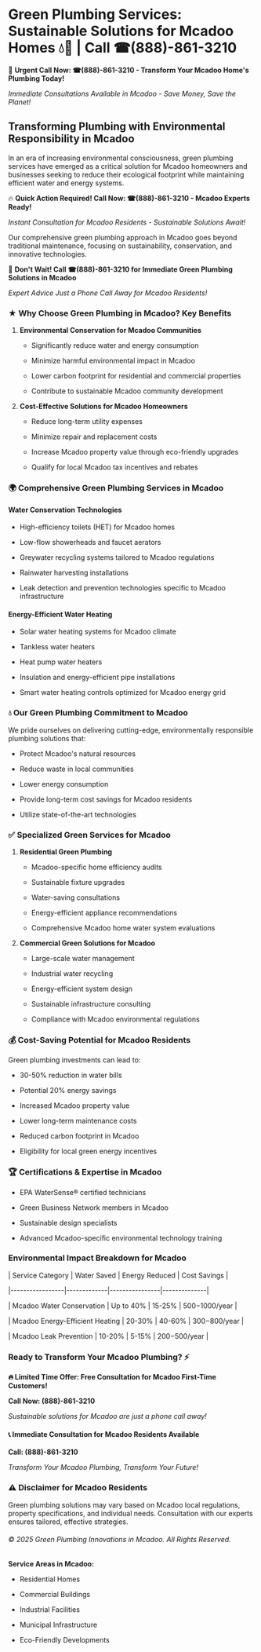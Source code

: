 # Green Plumbing Services: Sustainable Solutions for Mcadoo Homes 💧🌿 | Call ☎(888)-861-3210

🚨 **Urgent Call Now: ☎(888)-861-3210 - Transform Your Mcadoo Home's Plumbing Today!**
*Immediate Consultations Available in Mcadoo - Save Money, Save the Planet!*

## Transforming Plumbing with Environmental Responsibility in Mcadoo

In an era of increasing environmental consciousness, green plumbing services have emerged as a critical solution for Mcadoo homeowners and businesses seeking to reduce their ecological footprint while maintaining efficient water and energy systems. 

🔥 **Quick Action Required! Call Now: ☎(888)-861-3210 - Mcadoo Experts Ready!**
*Instant Consultation for Mcadoo Residents - Sustainable Solutions Await!*

Our comprehensive green plumbing approach in Mcadoo goes beyond traditional maintenance, focusing on sustainability, conservation, and innovative technologies.

🚨 **Don't Wait! Call ☎(888)-861-3210 for Immediate Green Plumbing Solutions in Mcadoo**
*Expert Advice Just a Phone Call Away for Mcadoo Residents!*

### ★ Why Choose Green Plumbing in Mcadoo? Key Benefits

1. **Environmental Conservation for Mcadoo Communities** 
   - Significantly reduce water and energy consumption
   - Minimize harmful environmental impact in Mcadoo
   - Lower carbon footprint for residential and commercial properties
   - Contribute to sustainable Mcadoo community development

2. **Cost-Effective Solutions for Mcadoo Homeowners** 
   - Reduce long-term utility expenses
   - Minimize repair and replacement costs
   - Increase Mcadoo property value through eco-friendly upgrades
   - Qualify for local Mcadoo tax incentives and rebates

### 🌍 Comprehensive Green Plumbing Services in Mcadoo

#### Water Conservation Technologies
- High-efficiency toilets (HET) for Mcadoo homes
- Low-flow showerheads and faucet aerators
- Greywater recycling systems tailored to Mcadoo regulations
- Rainwater harvesting installations
- Leak detection and prevention technologies specific to Mcadoo infrastructure

#### Energy-Efficient Water Heating
- Solar water heating systems for Mcadoo climate
- Tankless water heaters
- Heat pump water heaters
- Insulation and energy-efficient pipe installations
- Smart water heating controls optimized for Mcadoo energy grid

### 💧 Our Green Plumbing Commitment to Mcadoo

We pride ourselves on delivering cutting-edge, environmentally responsible plumbing solutions that:
- Protect Mcadoo's natural resources
- Reduce waste in local communities
- Lower energy consumption
- Provide long-term cost savings for Mcadoo residents
- Utilize state-of-the-art technologies

### ✅ Specialized Green Services for Mcadoo

1. **Residential Green Plumbing**
   - Mcadoo-specific home efficiency audits
   - Sustainable fixture upgrades
   - Water-saving consultations
   - Energy-efficient appliance recommendations
   - Comprehensive Mcadoo home water system evaluations

2. **Commercial Green Solutions for Mcadoo**
   - Large-scale water management
   - Industrial water recycling
   - Energy-efficient system design
   - Sustainable infrastructure consulting
   - Compliance with Mcadoo environmental regulations

### 💰 Cost-Saving Potential for Mcadoo Residents

Green plumbing investments can lead to:
- 30-50% reduction in water bills
- Potential 20% energy savings
- Increased Mcadoo property value
- Lower long-term maintenance costs
- Reduced carbon footprint in Mcadoo
- Eligibility for local green energy incentives

### 🏆 Certifications & Expertise in Mcadoo

- EPA WaterSense® certified technicians
- Green Business Network members in Mcadoo
- Sustainable design specialists
- Advanced Mcadoo-specific environmental technology training

### Environmental Impact Breakdown for Mcadoo

| Service Category | Water Saved | Energy Reduced | Cost Savings |
|-----------------|-------------|----------------|--------------|
| Mcadoo Water Conservation | Up to 40% | 15-25% | $500-$1000/year |
| Mcadoo Energy-Efficient Heating | 20-30% | 40-60% | $300-$800/year |
| Mcadoo Leak Prevention | 10-20% | 5-15% | $200-$500/year |

### Ready to Transform Your Mcadoo Plumbing? ⚡

**🔥 Limited Time Offer: Free Consultation for Mcadoo First-Time Customers!**

**Call Now: (888)-861-3210**
*Sustainable solutions for Mcadoo are just a phone call away!*

#### 📞 Immediate Consultation for Mcadoo Residents Available

**Call: (888)-861-3210**
*Transform Your Mcadoo Plumbing, Transform Your Future!*

### ⚠️ Disclaimer for Mcadoo Residents

Green plumbing solutions may vary based on Mcadoo local regulations, property specifications, and individual needs. Consultation with our experts ensures tailored, effective strategies.

###### © 2025 Green Plumbing Innovations in Mcadoo. All Rights Reserved.

**Service Areas in Mcadoo:** 
- Residential Homes
- Commercial Buildings
- Industrial Facilities
- Municipal Infrastructure
- Eco-Friendly Developments